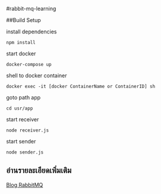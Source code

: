 #rabbit-mq-learning

##Build Setup

install dependencies
```
npm install
```

start docker
```
docker-compose up
```

shell to docker container
```
docker exec -it [docker ContainerName or ContainerID] sh
```

goto path app
```
cd usr/app
```

start receiver
```
node receiver.js
```

start sender
```
node sender.js
```

อ่านรายละเอียดเพิ่มเติม
------

[Blog RabbitMQ](https://medium.com/p/36e1fcc1f7b5/edit) 
